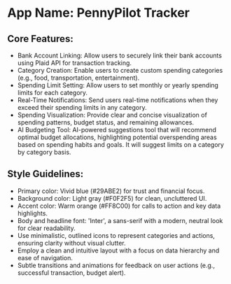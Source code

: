 # **App Name**: PennyPilot Tracker

## Core Features:

- Bank Account Linking: Allow users to securely link their bank accounts using Plaid API for transaction tracking.
- Category Creation: Enable users to create custom spending categories (e.g., food, transportation, entertainment).
- Spending Limit Setting: Allow users to set monthly or yearly spending limits for each category.
- Real-Time Notifications: Send users real-time notifications when they exceed their spending limits in any category.
- Spending Visualization: Provide clear and concise visualization of spending patterns, budget status, and remaining allowances.
- AI Budgeting Tool: AI-powered suggestions tool that will recommend optimal budget allocations, highlighting potential overspending areas based on spending habits and goals. It will suggest limits on a category by category basis.

## Style Guidelines:

- Primary color: Vivid blue (#29ABE2) for trust and financial focus.
- Background color: Light gray (#F0F2F5) for clean, uncluttered UI.
- Accent color: Warm orange (#FF8C00) for calls to action and key data highlights.
- Body and headline font: 'Inter', a sans-serif with a modern, neutral look for clear readability.
- Use minimalistic, outlined icons to represent categories and actions, ensuring clarity without visual clutter.
- Employ a clean and intuitive layout with a focus on data hierarchy and ease of navigation.
- Subtle transitions and animations for feedback on user actions (e.g., successful transaction, budget alert).